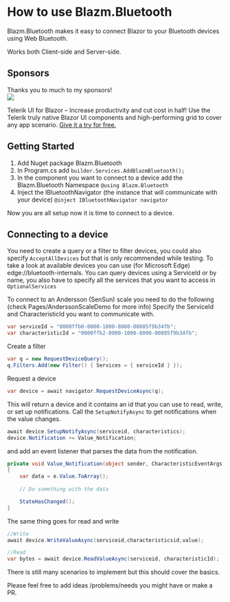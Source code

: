 # How to use Blazm.Bluetooth

Blazm.Bluetooth makes it easy to connect Blazor to your Bluetooth devices using Web Bluetooth.

Works both Client-side and Server-side.

## Sponsors
Thanks you to much to my sponsors!  
![](https://raw.githubusercontent.com/EngstromJimmy/Blazm.Components/master/Display%20Ads%20Horizontal%20Leaderboard%20728x90%20TOP_RITM0148003.png)


Telerik UI for Blazor – Increase productivity and cut cost in half! Use the Telerik truly native Blazor UI components and high-performing grid to cover any app scenario. [Give it a try for free.](https://www.telerik.com/blazor-ui?utm_source=jimmyengstrom&utm_medium=cpm&utm_campaign=blazor-trial-github-blazmcomp-sponsored-message )


## Getting Started

1. Add Nuget package Blazm.Bluetooth
2. In Program.cs add ```builder.Services.AddBlazmBluetooth();```
3. In the component you want to connect to a device add the Blazm.Bluetooth Namespace
```@using Blazm.Bluetooth```
4. Inject the IBluetoothNavigator (the instance that will communicate with your device)
```@inject IBluetoothNavigator navigator```

Now you are all setup now it is time to connect to a device.

## Connecting to a device

You need to create a query or a filter to filter devices, you could also specify ```AcceptAllDevices``` but that is only recommended while testing.
To take a look at available devices you can use (for Microsoft Edge) edge://bluetooth-internals.
You can query devices using a ServiceId or by name, you also have to specify all the services that you want to access in ```OptionalServices```

To connect to an Andersson (SenSun) scale you need to do the following (check Pages/AnderssonScaleDemo for more info)
Specify the ServiceId and CharacteristicId you want to communicate with.

``` cs
var serviceId = "0000ffb0-0000-1000-8000-00805f9b34fb";
var characteristicId = "0000ffb2-0000-1000-8000-00805f9b34fb";
```

Create a filter

``` cs
var q = new RequestDeviceQuery();
q.Filters.Add(new Filter() { Services = { serviceId } });
```

Request a device

``` cs
var device = await navigator.RequestDeviceAsync(q);
```

This will return a device and it contains an id that you can use to read, write, or set up notifications.
Call the ```SetupNotifyAsync``` to get notifications when the value changes.

``` cs
await device.SetupNotifyAsync(serviceid, characteristics);
device.Notification += Value_Notification;
``` 

and add an event listener that parses the data from the notification.

``` cs
private void Value_Notification(object sender, CharacteristicEventArgs e)
{
    var data = e.Value.ToArray();
    
    // Do something with the data

    StateHasChanged();
}
```

The same thing goes for read and write
``` cs
//Write
await device.WriteValueAsync(serviceid,characteristicsid,value);

//Read
var bytes = await device.ReadValueAsync(serviceid, characteristicId);
```

There is still many scenarios to implement but this should cover the basics.

Please feel free to add ideas /problems/needs you might have or make a PR.
